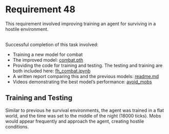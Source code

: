 
<h1>Requirement 48</h1>
This requirement involved improving training an agent for surviving in a hostile environment.
       
  
&nbsp;  
Successful completion of this task involved:
- Training a new model for combat
- The improved model: [combat.pth](https://github.com/lincolnschick/ML4MC/blob/main/docs/reports/requirement-48/combat.pth)
- Providing the code for training and testing. The testing and training are both included here: [fh_combat.ipynb](https://github.com/lincolnschick/ML4MC/blob/main/docs/reports/requirement-48/fh_combat.ipynb)
- A written report comparing this and the previous models: [readme.md](https://github.com/lincolnschick/ML4MC/blob/main/docs/reports/requirement-48/readme.md)
- Videos demonstrating the best model’s performance: [avoid_mobs]()


<h2>Training and Testing</h2>
Similar to previous he survival environments, the agent was trained in a flat world, and the time was set to the middle of the night (18000 ticks). Mobs would appear frequently and approach the agent, creating hostile conditions. 
<br/>


